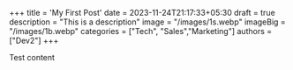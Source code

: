 +++
title = 'My First Post'
date = 2023-11-24T21:17:33+05:30
draft = true
description = "This is a description"
image = "/images/1s.webp"
imageBig = "/images/1b.webp"
categories = ["Tech", "Sales","Marketing"]
authors = ["Dev2"]
+++

Test content
